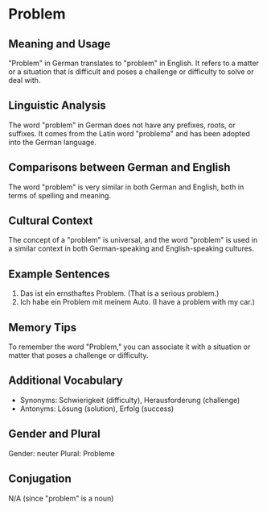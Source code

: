 # Problem
## Meaning and Usage
"Problem" in German translates to "problem" in English. It refers to a matter or a situation that is difficult and poses a challenge or difficulty to solve or deal with.

## Linguistic Analysis
The word "problem" in German does not have any prefixes, roots, or suffixes. It comes from the Latin word "problema" and has been adopted into the German language.

## Comparisons between German and English
The word "problem" is very similar in both German and English, both in terms of spelling and meaning.

## Cultural Context
The concept of a "problem" is universal, and the word "problem" is used in a similar context in both German-speaking and English-speaking cultures.

## Example Sentences
1. Das ist ein ernsthaftes Problem. (That is a serious problem.)
2. Ich habe ein Problem mit meinem Auto. (I have a problem with my car.)

## Memory Tips
To remember the word "Problem," you can associate it with a situation or matter that poses a challenge or difficulty.

## Additional Vocabulary
- Synonyms: Schwierigkeit (difficulty), Herausforderung (challenge)
- Antonyms: Lösung (solution), Erfolg (success)

## Gender and Plural
Gender: neuter
Plural: Probleme

## Conjugation
N/A (since "problem" is a noun)